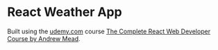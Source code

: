 # React Weather App

Built using the [udemy.com](https://udemy.com) course [The Complete React Web Developer Course by Andrew Mead](https://www.udemy.com/the-complete-react-web-app-developer-course).
